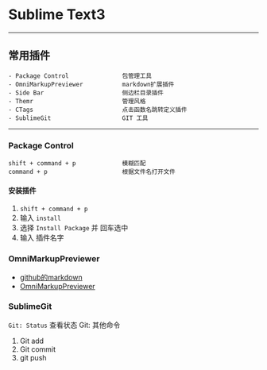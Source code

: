# Sublime Text3

---

## 常用插件
	- Package Control 				包管理工具
	- OmniMarkupPreviewer 			markdown扩展插件
	- Side Bar						侧边栏目录插件
	- Themr							管理风格
	- CTags							点击函数名跳转定义插件
	- SublimeGit					GIT 工具


---

### Package Control
	shift + command + p 			模糊匹配
	command + p 					根据文件名打开文件

#### 安装插件
1. `shift + command + p`
2. 输入 `install`
3. 选择 `Install Package` 并 回车选中
4. 输入 插件名字


### OmniMarkupPreviewer
- [github的markdown](https://github.com/guodongxiaren/README#%E5%9B%BE%E7%89%87%E9%93%BE%E6%8E%A5)
- [OmniMarkupPreviewer](http://macplay.leanote.com/post/%E8%BF%91%E4%B9%8E%E5%AE%8C%E7%BE%8E%E7%9A%84-Markdown-%E5%86%99%E4%BD%9C%E4%BD%93%E9%AA%8C-Sublime-Text-3-OmniMarkupPreviewer)

### SublimeGit
`Git: Status` 查看状态
Git: 其他命令
1. Git add
2. Git commit
3. git push